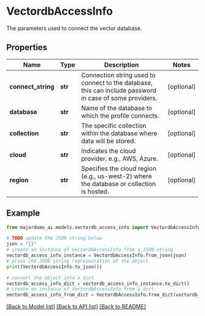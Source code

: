 # VectordbAccessInfo

The parameters used to connect the vector database.

## Properties

Name | Type | Description | Notes
------------ | ------------- | ------------- | -------------
**connect_string** | **str** | Connection string used to connect to the database, this can include password in case of some providers. | [optional] 
**database** | **str** | Name of the database to which the profile connects. | [optional] 
**collection** | **str** | The specific collection within the database where data will be stored. | [optional] 
**cloud** | **str** | Indicates the cloud provider, e.g., AWS, Azure. | [optional] 
**region** | **str** | Specifies the cloud region (e.g., us-west-2) where the database or collection is hosted. | [optional] 

## Example

```python
from majordomo_ai.models.vectordb_access_info import VectordbAccessInfo

# TODO update the JSON string below
json = "{}"
# create an instance of VectordbAccessInfo from a JSON string
vectordb_access_info_instance = VectordbAccessInfo.from_json(json)
# print the JSON string representation of the object
print(VectordbAccessInfo.to_json())

# convert the object into a dict
vectordb_access_info_dict = vectordb_access_info_instance.to_dict()
# create an instance of VectordbAccessInfo from a dict
vectordb_access_info_from_dict = VectordbAccessInfo.from_dict(vectordb_access_info_dict)
```
[[Back to Model list]](../README.md#documentation-for-models) [[Back to API list]](../README.md#documentation-for-api-endpoints) [[Back to README]](../README.md)


